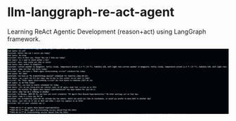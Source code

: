 # llm-langgraph-re-act-agent
Learning ReAct Agentic Development (reason+act) using LangGraph framework.

![alt text](image-2.png)
